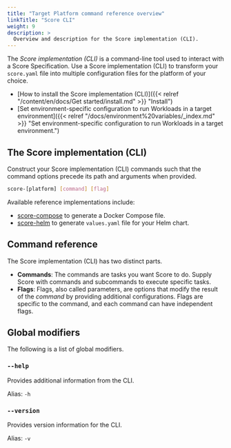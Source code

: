```yaml
---
title: "Target Platform command reference overview"
linkTitle: "Score CLI"
weight: 9
description: >
  Overview and description for the Score implementation (CLI).
---
```


The _Score implementation (CLI)_ is a command-line tool used to interact with a Score Specification. Use a Score implementation (CLI) to transform your `score.yaml` file into multiple configuration files for the platform of your choice.

- [How to install the Score implementation (CLI)]({{< relref "/content/en/docs/Get started/install.md" >}} "Install")
- [Set environment-specific configuration to run Workloads in a target environment]({{< relref "/docs/environment%20variables/_index.md" >}} "Set environment-specific configuration to run Workloads in a target environment.")

## The Score implementation (CLI)

Construct your Score implementation (CLI) commands such that the command options precede its path and arguments when provided.

```bash
score-[platform] [command] [flag]
```

Available reference implementations include:

- [score-compose](https://github.com/score-spec/score-compose) to generate a Docker Compose file.
- [score-helm](https://github.com/score-spec/score-helm) to generate `values.yaml` file for your Helm chart.

## Command reference

The Score implementation (CLI) has two distinct parts.

- **Commands**: The commands are tasks you want Score to do. Supply Score with commands and subcommands to execute specific tasks.
- **Flags**: Flags, also called parameters, are options that modify the result of the _command_ by providing additional configurations. Flags are specific to the command, and each command can have independent flags.

## Global modifiers

The following is a list of global modifiers.

### `--help`

Provides additional information from the CLI.

Alias: `-h`

### `--version`

Provides version information for the CLI.

Alias: `-v`

<!--

## File defaults

The following are defaults for the Score implementation (CLI).

### `./score.yaml`

The source of the authored Score file location.

### `./override.score.yaml`

The override default file location.

-->
